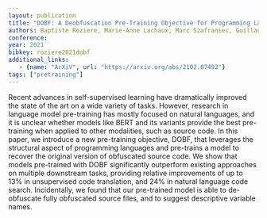 ```yaml
---
layout: publication
title: "DOBF: A Deobfuscation Pre-Training Objective for Programming Languages"
authors: Baptiste Roziere, Marie-Anne Lachaux, Marc Szafraniec, Guillaume Lample
conference:
year: 2021
bibkey: roziere2021dobf
additional_links:
   - {name: "ArXiV", url: "https://arxiv.org/abs/2102.07492"}
tags: ["pretraining"]
---
```

Recent advances in self-supervised learning have dramatically improved the state of the art on a wide variety of tasks. However, research in language model pre-training has mostly focused on natural languages, and it is unclear whether models like BERT and its variants provide the best pre-training when applied to other modalities, such as source code. In this paper, we introduce a new pre-training objective, DOBF, that leverages the structural aspect of programming languages and pre-trains a model to recover the original version of obfuscated source code. We show that models pre-trained with DOBF significantly outperform existing approaches on multiple downstream tasks, providing relative improvements of up to 13% in unsupervised code translation, and 24% in natural language code search. Incidentally, we found that our pre-trained model is able to de-obfuscate fully obfuscated source files, and to suggest descriptive variable names. 
